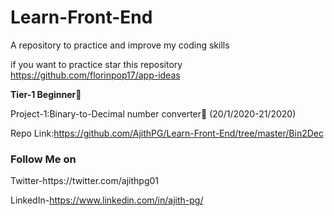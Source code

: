 # Learn-Front-End
A repository to practice and improve my coding skills

if you want to practice star this repository https://github.com/florinpop17/app-ideas

<b>Tier-1 Beginner</b>🤡

Project-1:Binary-to-Decimal number converter🎰 (20/1/2020-21/2020)
      
Repo Link:https://github.com/AjithPG/Learn-Front-End/tree/master/Bin2Dec


<h3>Follow Me on</h3>
Twitter-https://twitter.com/ajithpg01

LinkedIn-https://www.linkedin.com/in/ajith-pg/
